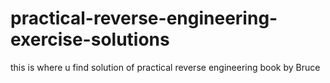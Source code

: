 # practical-reverse-engineering-exercise-solutions
this is where u find solution of practical reverse engineering book by Bruce 
